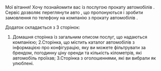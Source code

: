 Мої вітання! 
Хочу познайомити вас із послугою прокату автомобілів . 
Сервіс дозволяє переглянути авто , що пропонуються і зробити замовлення по телефону на компанію з прокату автомобілів .

Додаток складається з 3 сторінок: 
1. Домашня сторінка із загальним описом послуг, що надаються компанією; 
2.Сторінка, що містить каталог автомобілів з інформацією про конфігурацію, яку ви можете фільтрувати за брендом, погодинну ціну оренди та кількість кілометрів, які автомобіль проїхав; 
3.Сторінка з оголошеннями, які ви вибрали як улюблені.
